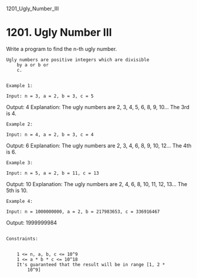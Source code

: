 1201_Ugly_Number_III
# 1201. Ugly Number III

Write a program to find the n-th ugly number.

    Ugly numbers are positive integers which are divisible
        by a or b or
        c.

     
    Example 1:

    Input: n = 3, a = 2, b = 3, c = 5
Output: 4
Explanation: The ugly numbers are 2, 3, 4, 5, 6, 8, 9, 10... The 3rd is 4.

    Example 2:

    Input: n = 4, a = 2, b = 3, c = 4
Output: 6
Explanation: The ugly numbers are 2, 3, 4, 6, 8, 9, 10, 12... The 4th is 6.

    Example 3:

    Input: n = 5, a = 2, b = 11, c = 13
Output: 10
Explanation: The ugly numbers are 2, 4, 6, 8, 10, 11, 12, 13... The 5th is 10.

    Example 4:

    Input: n = 1000000000, a = 2, b = 217983653, c = 336916467
Output: 1999999984

     
    Constraints:

    
        1 <= n, a, b, c <= 10^9
        1 <= a * b * c <= 10^18
        It's guaranteed that the result will be in range [1, 2 *
            10^9]